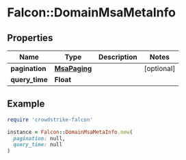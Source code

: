 # Falcon::DomainMsaMetaInfo

## Properties

| Name | Type | Description | Notes |
| ---- | ---- | ----------- | ----- |
| **pagination** | [**MsaPaging**](MsaPaging.md) |  | [optional] |
| **query_time** | **Float** |  |  |

## Example

```ruby
require 'crowdstrike-falcon'

instance = Falcon::DomainMsaMetaInfo.new(
  pagination: null,
  query_time: null
)
```

